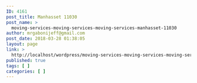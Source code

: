 ```yaml
---
ID: 4161
post_title: Manhasset 11030
post_name: >
  moving-services-moving-services-moving-services-manhasset-11030
author: mrgabonijeff@gmail.com
post_date: 2018-03-28 01:38:05
layout: page
link: >
  http://localhost/wordpress/moving-services-moving-services-moving-services-manhasset-11030/
published: true
tags: [ ]
categories: [ ]
---
```

